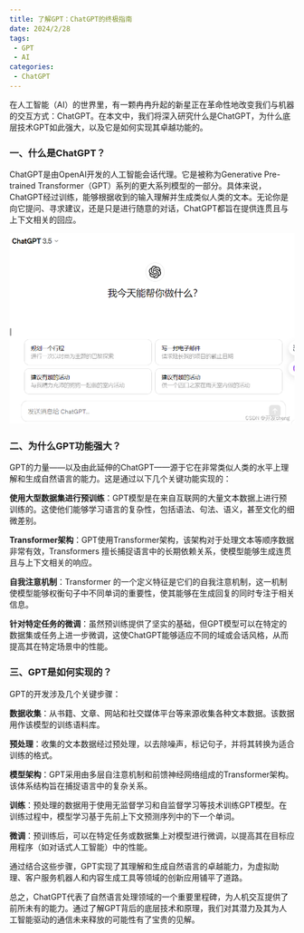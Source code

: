 ```yaml
---
title: 了解GPT：ChatGPT的终极指南
date: 2024/2/28
tags:
 - GPT
 - AI
categories:
 - ChatGPT
---
```


在人工智能（AI）的世界里，有一颗冉冉升起的新星正在革命性地改变我们与机器的交互方式：ChatGPT。在本文中，我们将深入研究什么是ChatGPT，为什么底层技术GPT如此强大，以及它是如何实现其卓越功能的。

### 一、什么是ChatGPT？

ChatGPT是由OpenAI开发的人工智能会话代理。它是被称为Generative Pre-trained Transformer（GPT）系列的更大系列模型的一部分。具体来说，ChatGPT经过训练，能够根据收到的输入理解并生成类似人类的文本。无论你是向它提问、寻求建议，还是只是进行随意的对话，ChatGPT都旨在提供连贯且与上下文相关的回应。

![alt text](../imgs/image-9.png)

### 二、为什么GPT功能强大？

GPT的力量——以及由此延伸的ChatGPT——源于它在非常类似人类的水平上理解和生成自然语言的能力。这是通过以下几个关键功能实现的：

**使用大型数据集进行预训练**：GPT模型是在来自互联网的大量文本数据上进行预训练的。这使他们能够学习语言的复杂性，包括语法、句法、语义，甚至文化的细微差别。

**Transformer架构**：GPT使用Transformer架构，该架构对于处理文本等顺序数据非常有效，Transformers 擅长捕捉语言中的长期依赖关系，使模型能够生成连贯且与上下文相关的响应。

**自我注意机制**：Transformer 的一个定义特征是它们的自我注意机制，这一机制使模型能够权衡句子中不同单词的重要性，使其能够在生成回复的同时专注于相关信息。

**针对特定任务的微调**：虽然预训练提供了坚实的基础，但GPT模型可以在特定的数据集或任务上进一步微调，这使ChatGPT能够适应不同的域或会话风格，从而提高其在特定场景中的性能。



### 三、GPT是如何实现的？

GPT的开发涉及几个关键步骤：

**数据收集**：从书籍、文章、网站和社交媒体平台等来源收集各种文本数据。该数据用作该模型的训练语料库。

**预处理**：收集的文本数据经过预处理，以去除噪声，标记句子，并将其转换为适合训练的格式。

**模型架构**：GPT采用由多层自注意机制和前馈神经网络组成的Transformer架构。该体系结构旨在捕捉语言中的复杂关系。

**训练**：预处理的数据用于使用无监督学习和自监督学习等技术训练GPT模型。在训练过程中，模型学习基于先前上下文预测序列中的下一个单词。

**微调**：预训练后，可以在特定任务或数据集上对模型进行微调，以提高其在目标应用程序（如对话式人工智能）中的性能。

通过结合这些步骤，GPT实现了其理解和生成自然语言的卓越能力，为虚拟助理、客户服务机器人和内容生成工具等领域的创新应用铺平了道路。

总之，ChatGPT代表了自然语言处理领域的一个重要里程碑，为人机交互提供了前所未有的能力。通过了解GPT背后的底层技术和原理，我们对其潜力及其为人工智能驱动的通信未来释放的可能性有了宝贵的见解。

